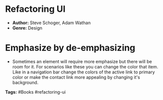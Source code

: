 # Refactoring UI
- **Author:** Steve Schoger, Adam Wathan
- **Genre:** Design

# Emphasize by de-emphasizing
- Sometimes an element will require more emphasize but there will be room for it. For scenarios like these you can change the color that item. Like in a navigation bar change the colors of the active link to primary color or make the contact link more appealing by changing it's background.

**Tags:** #Books #refactoring-ui